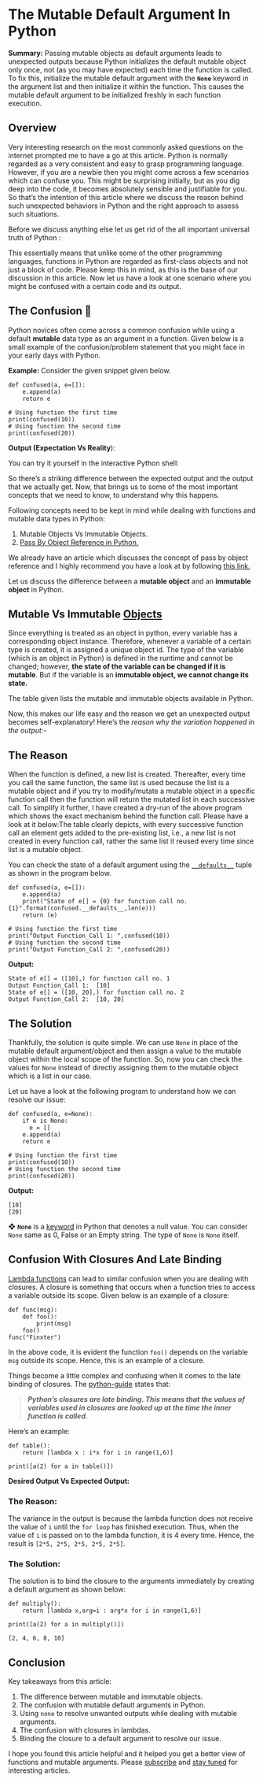 # The Mutable Default Argument In Python

**Summary:** Passing mutable objects as default arguments leads to unexpected outputs because Python initializes the default mutable object only once, not \(as you may have expected\) each time the function is called. To fix this, initialize the mutable default argument with the **`None`** keyword in the argument list and then initialize it within the function. This causes the mutable default argument to be initialized freshly in each function execution.

## Overview

Very interesting research on the most commonly asked questions on the internet prompted me to have a go at this article. Python is normally regarded as a very consistent and easy to grasp programming language. However, if you are a newbie then you might come across a few scenarios which can confuse you. This might be surprising initially, but as you dig deep into the code, it becomes absolutely sensible and justifiable for you. So that’s the intention of this article where we discuss the reason behind such unexpected behaviors in Python and the right approach to assess such situations.

Before we discuss anything else let us get rid of the all important universal truth of Python :

This essentially means that unlike some of the other programming languages, functions in Python are regarded as first-class objects and not just a block of code. Please keep this in mind, as this is the base of our discussion in this article. Now let us have a look at one scenario where you might be confused with a certain code and its output.

## The Confusion 🤔

Python novices often come across a common confusion while using a default **mutable** data type as an argument in a function. Given below is a small example of the confusion/problem statement that you might face in your early days with Python.

**Example:** Consider the given snippet given below.

```text
def confused(a, e=[]):
    e.append(a)
    return e

# Using function the first time
print(confused(10))
# Using function the second time
print(confused(20))
```

**Output \(Expectation Vs Reality**\):

You can try it yourself in the interactive Python shell:

So there’s a striking difference between the expected output and the output that we actually get. Now, that brings us to some of the most important concepts that we need to know, to understand why this happens.

Following concepts need to be kept in mind while dealing with functions and mutable data types in Python:

1. Mutable Objects Vs Immutable Objects.
2. [Pass By Object Reference in Python.](https://blog.finxter.com/how-to-pass-a-variable-by-reference-in-python/#Fundamentals_Of_Call_By_Object_Reference)

We already have an article which discusses the concept of pass by object reference and I highly recommend you have a look at by following [this link.](https://blog.finxter.com/how-to-pass-a-variable-by-reference-in-python/#Fundamentals_Of_Call_By_Object_Reference)

Let us discuss the difference between a **mutable object** and an **immutable object** in Python.

## Mutable Vs Immutable [Objects](https://blog.finxter.com/course-object-oriented-programming/)

Since everything is treated as an object in python, every variable has a corresponding object instance. Therefore, whenever a variable of a certain type is created, it is assigned a unique object id. The type of the variable \(which is an object in Python\) is defined in the runtime and cannot be changed; however, **the state of the variable can be changed if it is mutable**. But if the variable is an **immutable object, we cannot change its state.**

The table given lists the mutable and immutable objects available in Python.

 Now, this makes our life easy and the reason we get an unexpected output becomes self-explanatory! Here’s the _reason why the variation happened in the output:-_

## The Reason

When the function is defined, a new list is created. Thereafter, every time you call the same function, the same list is used because the list is a mutable object and if you try to modify/mutate a mutable object in a specific function call then the function will return the mutated list in each successive call. To simplify it further, I have created a dry-run of the above program which shows the exact mechanism behind the function call. Please have a look at it below:The table clearly depicts, with every successive function call an element gets added to the pre-existing list, i.e., a new list is not created in every function call, rather the same list it reused every time since list is a mutable object.

You can check the state of a default argument using the [`__defaults__`](https://docs.python.org/3/reference/datamodel.html) tuple as shown in the program below.

```text
def confused(a, e=[]):
    e.append(a)
    print("State of e[] = {0} for function call no. {1}".format(confused.__defaults__,len(e)))
    return (e)

# Using function the first time
print("Output Function_Call 1: ",confused(10))
# Using function the second time
print("Output Function_Call 2: ",confused(20))
```

**Output:**

```text
State of e[] = ([10],) for function call no. 1
Output Function_Call 1:  [10]
State of e[] = ([10, 20],) for function call no. 2
Output Function_Call 2:  [10, 20]
```

## The Solution

Thankfully, the solution is quite simple. We can use `None` in place of the mutable default argument/object and then assign a value to the mutable object within the local scope of the function. So, now you can check the values for `None` instead of directly assigning them to the mutable object which is a list in our case.

Let us have a look at the following program to understand how we can resolve our issue:

```text
def confused(a, e=None):
    if e is None:
      e = []
    e.append(a)
    return e

# Using function the first time
print(confused(10))
# Using function the second time
print(confused(20))
```

**Output:**

```text
[10]
[20]
```

❖ **`None`** is a [keyword](https://blog.finxter.com/python-cheat-sheet/) in Python that denotes a null value. You can consider `None` same as 0, False or an Empty string. The type of `None` is `None` itself.

## Confusion With Closures And Late Binding

[Lambda functions](https://blog.finxter.com/a-simple-introduction-of-the-lambda-function-in-python/) can lead to similar confusion when you are dealing with closures. A closure is something that occurs when a function tries to access a variable outside its scope. Given below is an example of a closure:

```text
def func(msg):
    def foo():
        print(msg)
    foo()
func("Finxter")
```

In the above code, it is evident the function `foo()` depends on the variable `msg` outside its scope. Hence, this is an example of a closure.

Things become a little complex and confusing when it comes to the late binding of closures. The [python-guide](https://docs.python-guide.org/writing/gotchas/#late-binding-closures) states that:

> _**Python’s closures are late binding. This means that the values of variables used in closures are looked up at the time the inner function is called.**_

Here’s an example:

```text
def table():
    return [lambda x : i*x for i in range(1,6)]

print([a(2) for a in table()])
```

**Desired Output Vs Expected Output:**

### **The Reason:**

The variance in the output is because the lambda function does not receive the value of `i` until the `for loop` has finished execution. Thus, when the value of `i` is passed on to the lambda function, it is 4 every time. Hence, the result is `[2*5, 2*5, 2*5, 2*5, 2*5]`.

### **The Solution:**

The solution is to bind the closure to the arguments immediately by creating a default argument as shown below:

```text
def multiply():
    return [lambda x,arg=i : arg*x for i in range(1,6)]

print([a(2) for a in multiply()])
```

```text
[2, 4, 6, 8, 10]
```

## Conclusion

Key takeaways from this article:

1. The difference between mutable and immutable objects.
2. The confusion with mutable default arguments in Python.
3. Using `none` to resolve unwanted outputs while dealing with mutable arguments.
4. The confusion with closures in lambdas.
5. Binding the closure to a default argument to resolve our issue.

I hope you found this article helpful and it helped you get a better view of functions and mutable arguments. Please [subscribe](https://blog.finxter.com/subscribe/) and [stay tuned](http://blog.finxter.com/) for interesting articles.

